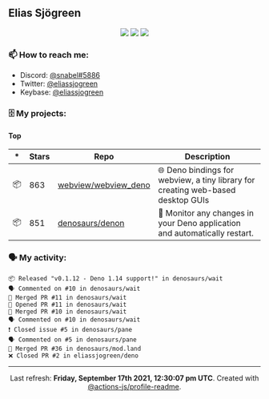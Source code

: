 ## Elias Sjögreen

<p align="center">
  <img src="https://img.shields.io/badge/🎂-dec. 2003-success" />
  <img src="https://img.shields.io/badge/🌎-Stockholm-informational" />
  <img src="https://img.shields.io/badge/👦-He/Him-informational" />
</p>

### 📫 How to reach me:

- Discord: [@snabel#5886](https://discord.com/users/267978757799673866)
- Twitter: [@eliassjogreen](https://twitter.com/eliassjogreen)
- Keybase: [@eliassjogreen](https://keybase.io/eliassjogreen)

### 🗄 My projects:

#### Top
|*|Stars|Repo|Description|
|---|---|---|---|
| 📦 | 863 | [webview/webview_deno](https://github.com/webview/webview_deno) | 🌐 Deno bindings for webview, a tiny library for creating web-based desktop GUIs |
| 📦 | 851 | [denosaurs/denon](https://github.com/denosaurs/denon) | 👀 Monitor any changes in your Deno application and automatically restart. |

### 🗣 My activity:

```
📦 Released "v0.1.12 - Deno 1.14 support!" in denosaurs/wait
🗣 Commented on #10 in denosaurs/wait
🎉 Merged PR #11 in denosaurs/wait
💪 Opened PR #11 in denosaurs/wait
🎉 Merged PR #10 in denosaurs/wait
🗣 Commented on #10 in denosaurs/wait
❗️ Closed issue #5 in denosaurs/pane
🗣 Commented on #5 in denosaurs/pane
🎉 Merged PR #36 in denosaurs/mod.land
❌ Closed PR #2 in eliassjogreen/deno
```

------------
<p align="center">Last refresh: <b>Friday, September 17th 2021, 12:30:07 pm UTC</b>. Created with <a href=https://github.com/marketplace/actions/profile-readme>@actions-js/profile-readme</a>.</p>
